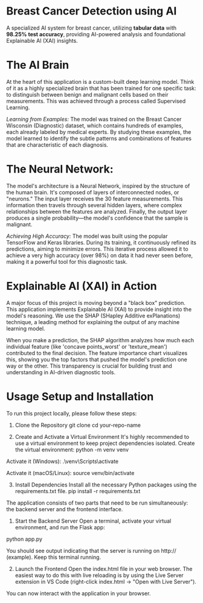 # **Breast Cancer Detection using AI**

A specialized AI system for breast cancer, utilizing **tabular data** with **98.25% test accuracy**, providing AI-powered analysis and foundational Explainable AI (XAI) insights.

# **The AI Brain**
At the heart of this application is a custom-built deep learning model. Think of it as a highly specialized brain that has been trained for one specific task: to distinguish between benign and malignant cells based on their measurements. This was achieved through a process called Supervised Learning.

*Learning from Examples:* 
The model was trained on the Breast Cancer Wisconsin (Diagnostic) dataset, which contains hundreds of examples, each already labeled by medical experts. By studying these examples, the model learned to identify the subtle patterns and combinations of features that are characteristic of each diagnosis.

# The Neural Network:
The model's architecture is a Neural Network, inspired by the structure of the human brain. It's composed of layers of interconnected nodes, or "neurons." The input layer receives the 30 feature measurements. This information then travels through several hidden layers, where complex relationships between the features are analyzed. Finally, the output layer produces a single probability—the model's confidence that the sample is malignant.

*Achieving High Accuracy:* 
The model was built using the popular TensorFlow and Keras libraries. During its training, it continuously refined its predictions, aiming to minimize errors. This iterative process allowed it to achieve a very high accuracy (over 98%) on data it had never seen before, making it a powerful tool for this diagnostic task.


# **Explainable AI (XAI) in Action**

A major focus of this project is moving beyond a "black box" prediction.
This application implements Explainable AI (XAI) to provide insight into the model's reasoning. We use the SHAP (SHapley Additive exPlanations) technique, a leading method for explaining the output of any machine learning model.

When you make a prediction, the SHAP algorithm analyzes how much each individual feature (like 'concave points_worst' or 'texture_mean') contributed to the final decision. The feature importance chart visualizes this, showing you the top factors that pushed the model's prediction one way or the other. This transparency is crucial for building trust and understanding in AI-driven diagnostic tools.


 # Usage Setup and Installation
 
To run this project locally, please follow these steps:
1. Clone the Repository
git clone
cd your-repo-name

2. Create and Activate a Virtual Environment It's highly recommended to use a virtual environment to keep project dependencies isolated.
Create the virtual environment:
python -m venv venv

Activate it (Windows):
.\venv\Scripts\activate

Activate it (macOS/Linux):
source venv/bin/activate

3. Install Dependencies Install all the necessary Python packages using the requirements.txt file.
pip install -r requirements.txt

The application consists of two parts that need to be run simultaneously: the backend server and the frontend interface.

1. Start the Backend Server Open a terminal, activate your virtual environment, and run the Flask app:
   
python app.py

You should see output indicating that the server is running on http:// (example).
Keep this terminal running.

2. Launch the Frontend Open the index.html file in your web browser.
The easiest way to do this with live reloading is by using the Live Server extension in VS Code (right-click index.html -> "Open with Live Server").

You can now interact with the application in your browser.

